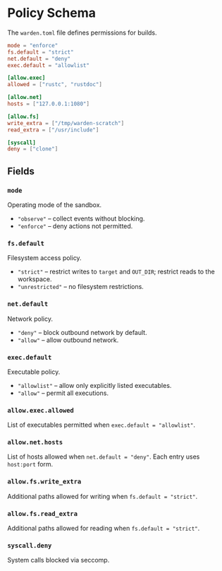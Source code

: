# Policy Schema

The `warden.toml` file defines permissions for builds.

```toml
mode = "enforce"
fs.default = "strict"
net.default = "deny"
exec.default = "allowlist"

[allow.exec]
allowed = ["rustc", "rustdoc"]

[allow.net]
hosts = ["127.0.0.1:1080"]

[allow.fs]
write_extra = ["/tmp/warden-scratch"]
read_extra = ["/usr/include"]

[syscall]
deny = ["clone"]
```

## Fields

### `mode`
Operating mode of the sandbox.

- `"observe"` – collect events without blocking.
- `"enforce"` – deny actions not permitted.

### `fs.default`
Filesystem access policy.

- `"strict"` – restrict writes to `target` and `OUT_DIR`; restrict reads to the workspace.
- `"unrestricted"` – no filesystem restrictions.

### `net.default`
Network policy.

- `"deny"` – block outbound network by default.
- `"allow"` – allow outbound network.

### `exec.default`
Executable policy.

- `"allowlist"` – allow only explicitly listed executables.
- `"allow"` – permit all executions.

### `allow.exec.allowed`
List of executables permitted when `exec.default = "allowlist"`.

### `allow.net.hosts`
List of hosts allowed when `net.default = "deny"`. Each entry uses `host:port` form.

### `allow.fs.write_extra`
Additional paths allowed for writing when `fs.default = "strict"`.

### `allow.fs.read_extra`
Additional paths allowed for reading when `fs.default = "strict"`.

### `syscall.deny`
System calls blocked via seccomp.
